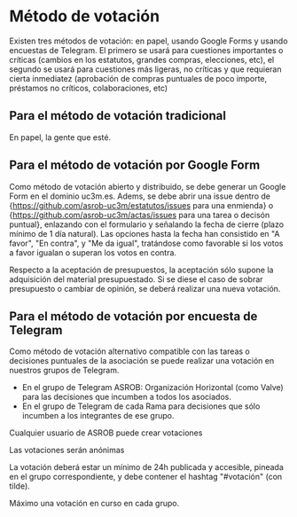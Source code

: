 # Método de votación
Existen tres métodos de votación: en papel, usando Google Forms y usando encuestas de Telegram. El primero se usará para cuestiones importantes o críticas (cambios en los estatutos, grandes compras, elecciones, etc), el segundo se usará para cuestiones más ligeras, no críticas y que requieran cierta inmediatez (aprobación de compras puntuales de poco importe, préstamos no críticos, colaboraciones, etc)


## Para el método de votación tradicional

En papel, la gente que esté.

## Para el método de votación por Google Form

Como método de votación abierto y distribuido, se debe generar un Google Form en el dominio uc3m.es.
Adems, se debe abrir una issue dentro de {https://github.com/asrob-uc3m/estatutos/issues para una enmienda} o {https://github.com/asrob-uc3m/actas/issues para una tarea o decisón puntual}, enlazando con el formulario y señalando la fecha de cierre (plazo mínimo de 1 día natural).
Las opciones hasta la fecha han consistido en "A favor", "En contra", y "Me da igual", tratándose como favorable si los votos a favor igualan o superan los votos en contra.

Respecto a la aceptación de presupuestos, la aceptación sólo supone la adquisición del material presupuestado. Si se diese el caso de sobrar presupuesto o cambiar de opinión, se deberá realizar una nueva votación. 


## Para el método de votación por encuesta de Telegram
Como método de votación alternativo compatible con las tareas o decisiones puntuales de la asociación se puede realizar una votación en nuestros grupos de Telegram.

- En el grupo de Telegram ASROB: Organización Horizontal (como Valve) para las decisiones que incumben a todos los asociados.
- En el grupo de Telegram de cada Rama para decisiones que sólo incumben a los integrantes de ese grupo.

Cualquier usuario de ASROB puede crear votaciones

Las votaciones serán anónimas

La votación deberá estar un mínimo de 24h publicada y accesible, pineada en el grupo correspondiente, y debe contener el hashtag "#votación" (con tilde).

Máximo una votación en curso en cada grupo.
